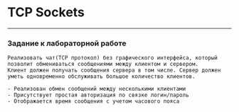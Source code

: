 # TCP Sockets
***
### Задание к лабораторной работе

    Реализовать чат(TCP протокол) без графического интерфейса, который позволит обмениваться сообщениями между клиентом и сервером.
    Клиент должен получать сообщения сервера в том числе. Сервер должен уметь одновременно обслуживать большое количество клиентов.
    
    - Реализован обмен сообщений между несколькими клиентами
    - Присутствует простая авторизация по связке логин/пароль
    - Отображается время сообщения с учетом часового пояса
    

